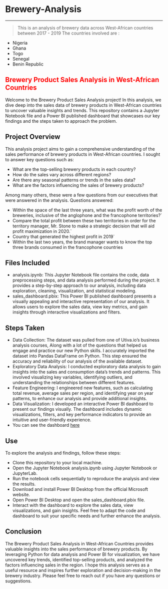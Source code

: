 # Brewery-Analysis
***
> This is an analysis of brewery data across West-African countries between 2017 - 2019
The countries involved are :
- Nigeria
- Ghana
- Togo
- Senegal
- Benin Republic





## <font color ="red">Brewery Product Sales Analysis in West-African Countries</font>

Welcome to the Brewery Product Sales Analysis project! In this analysis, we dive deep into the sales data of brewery products in West-African countries to uncover valuable insights and trends. This repository contains a Jupyter Notebook file and a Power BI published dashboard that showcases our key findings and the steps taken to approach the problem.

## Project Overview
This analysis project aims to gain a comprehensive understanding of the sales performance of brewery products in West-African countries. I sought to answer key questions such as:
* What are the top-selling brewery products in each country?
* How do the sales vary across different regions?
* Are there any seasonal patterns or trends in the sales data?
* What are the factors influencing the sales of brewery products?



Among many others, these were a few questions from our executives that were answered in the analysis.
Questions answered:
* Within the space of the last three years, what was the profit worth of the breweries, inclusive of the anglophone and the francophone territories?`
*  Compare the total profit between these two territories in order for the territory manager, Mr. Stone to make a strategic decision that will aid profit maximization in 2020.`
* Country that generated the highest profit in 2019`
* Within the last two years, the brand manager wants to know the top three brands consumed in the francophone countries


## Files Included
* analysis.ipynb: This Jupyter Notebook file contains the code, data preprocessing steps, and data analysis performed during the project. It provides a step-by-step approach to our analysis, including data exploration, cleaning, visualization, and statistical modeling.
* sales_dashboard.pbix: This Power BI published dashboard presents a visually appealing and interactive representation of our analysis. It allows users to explore the sales data, view key metrics, and gain insights through interactive visualizations and filters.


## Steps Taken
*  Data Collection: The dataset was pulled from one of Utiva.io’s business analysis courses, Along with a lot of the questions that helped us engage and practice our new Python skills. I accurately imported the dataset into Pandas DataFrame on Python. This step ensured the accuracy and reliability of our analysis of the available dataset.
*  Exploratory Data Analysis: I conducted exploratory data analysis to gain insights into the sales and consumption data’s trends and patterns. This involved visualizing key variables, identifying outliers, and understanding the relationships between different features.
*  Feature Engineering: I engineered new features, such as calculating total revenue, average sales per region, and identifying year on year patterns, to enhance our analysis and provide additional insights.
*  Data Visualization: I developed an interactive Power BI dashboard to present our findings visually. The dashboard includes dynamic visualizations, filters, and key performance indicators to provide an intuitive and user-friendly experience. 
*  You can see the dashboard [here](https://app.powerbi.com/groups/me/reports/4aa82af6-589e-4082-a299-1f8c9f1d8f22/ReportSection49c208fbbc5a2702c089?experience=power-bi)



## Use
To explore the analysis and findings, follow these steps:
*  Clone this repository to your local machine.
*  Open the Jupyter Notebook analysis.ipynb using Jupyter Notebook or JupyterLab.
*  Run the notebook cells sequentially to reproduce the analysis and view the results.
*  Download and install Power BI Desktop from the official Microsoft website.
*  Open Power BI Desktop and open the sales_dashboard.pbix file.
*  Interact with the dashboard to explore the sales data, view visualizations, and gain insights.
Feel free to adapt the code and dashboard to suit your specific needs and further enhance the analysis.

## Conclusion
The Brewery Product Sales Analysis in West-African Countries provides valuable insights into the sales performance of brewery products. By leveraging Python for data analysis and Power BI for visualization, we have uncovered key trends, identified top-selling products, and analyzed the factors influencing sales in the region.
I hope this analysis serves as a useful resource and inspires further exploration and decision-making in the brewery industry. Please feel free to reach out if you have any questions or suggestions.

